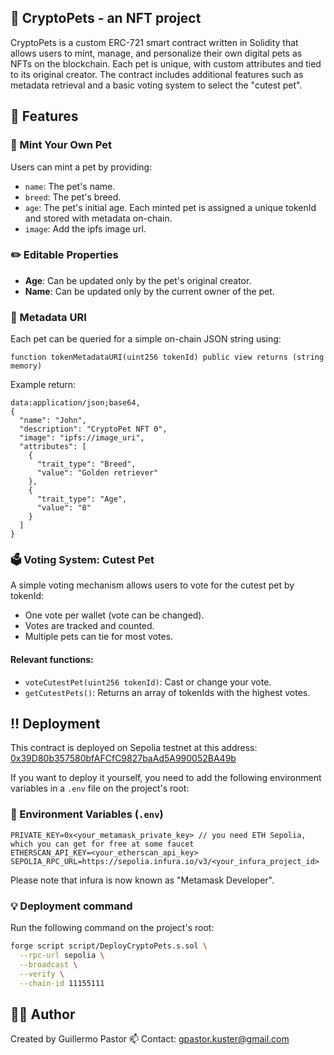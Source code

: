 ## 🐶 CryptoPets - an NFT project
CryptoPets is a custom ERC-721 smart contract written in Solidity that allows users to mint, manage, and personalize their own digital pets as NFTs on the blockchain. Each pet is unique, with custom attributes and tied to its original creator. The contract includes additional features such as metadata retrieval and a basic voting system to select the "cutest pet".

## 🔧 Features
### 🐾 Mint Your Own Pet
Users can mint a pet by providing:
- `name`: The pet's name.
- `breed`: The pet's breed.
- `age`: The pet's initial age.
Each minted pet is assigned a unique tokenId and stored with metadata on-chain.
- `image`: Add the ipfs image url.

### ✏️ Editable Properties
- **Age**: Can be updated only by the pet's original creator.
- **Name**: Can be updated only by the current owner of the pet.

### 📲 Metadata URI
Each pet can be queried for a simple on-chain JSON string using:
```
function tokenMetadataURI(uint256 tokenId) public view returns (string memory)
```
Example return:
```
data:application/json;base64,
{
  "name": "John",
  "description": "CryptoPet NFT 0",
  "image": "ipfs://image_uri",
  "attributes": [
    {
      "trait_type": "Breed",
      "value": "Golden retriever"
    },
    {
      "trait_type": "Age",
      "value": "8"
    }
  ]
}
```

### 🗳️ Voting System: Cutest Pet

A simple voting mechanism allows users to vote for the cutest pet by tokenId:
- One vote per wallet (vote can be changed).
- Votes are tracked and counted.
- Multiple pets can tie for most votes.
#### Relevant functions:
- `voteCutestPet(uint256 tokenId)`: Cast or change your vote.
- `getCutestPets()`: Returns an array of tokenIds with the highest votes.

## ‼️ Deployment
This contract is deployed on Sepolia testnet at this address: [0x39D80b357580bfAFCfC9827baAd5A990052BA49b](https://sepolia.etherscan.io/address/0x39d80b357580bfafcfc9827baad5a990052ba49b)

If you want to deploy it yourself, you need to add the following environment variables in a `.env` file on the project's root:

### 🔐 Environment Variables (`.env`)

```env
PRIVATE_KEY=0x<your_metamask_private_key> // you need ETH Sepolia, which you can get for free at some faucet
ETHERSCAN_API_KEY=<your_etherscan_api_key>
SEPOLIA_RPC_URL=https://sepolia.infura.io/v3/<your_infura_project_id>
```
Please note that infura is now known as "Metamask Developer".

### 💡 Deployment command
Run the following command on the project's root:
```bash
forge script script/DeployCryptoPets.s.sol \
  --rpc-url sepolia \
  --broadcast \
  --verify \
  --chain-id 11155111
````

## 👨‍💻 Author
Created by Guillermo Pastor
📫 Contact: gpastor.kuster@gmail.com
